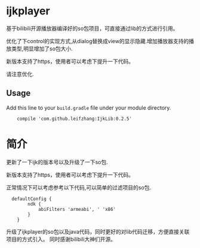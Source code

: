 # ijkplayer
基于bilibili开源播放器编译好的so包项目，可直接通过lib的方式进行引用。

优化了下control的实现方式,从dialog替换成view的显示隐藏.增加播放器支持的播放类型,明显增加了so包大小.

新版本支持了https，使用者可以考虑下提升一下代码。

请注意优化.

## Usage
Add this line to your `build.gradle` file under your module directory. 

```
    compile 'com.github.leifzhang:IjkLib:0.2.5'
```
# 简介
更新了一下ijk的版本号以及升级了一下so包.

新版本支持了https，使用者可以考虑下提升一下代码。

正常情况下可以考虑参考以下代码,可以简单的过滤项目的so包.

```
  defaultConfig {
        ndk {
            abiFilters 'armeabi', ' 'x86'
        }
    }
```

升级了ijkplayer的so包以及java代码，同时更好的对lib代码迁移，方便直接关联项目的方式引入。
同时感谢bilibili大神们开源。
